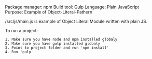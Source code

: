 Package manager: npm
Build tool: Gulp
Language: Plain JavaScript
Purpose: Example of Object-Literal-Pathern

/src/js/main.js is example of Object Literal Module written with plain JS.

To run a project:

	1. Make sure you have node and npm installed globaly
	2. Make sure you have gulp installed globaly
	3. Point to project folder and run 'npm install'
	4. Run 'gulp'
